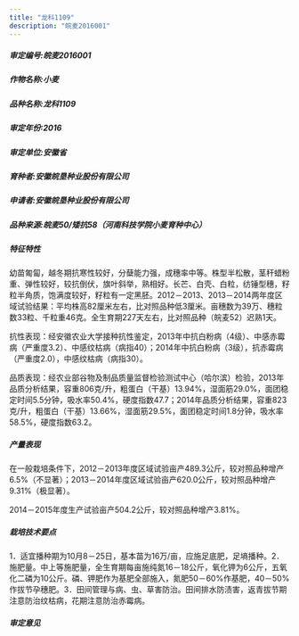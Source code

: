 ```yaml
---
title: "龙科1109"
description: "皖麦2016001"
---
```

##### 审定编号:皖麦2016001

##### 作物名称:小麦

##### 品种名称:龙科1109

##### 审定年份:2016

##### 审定单位:安徽省

##### 育种者:安徽皖垦种业股份有限公司

##### 申请者:安徽皖垦种业股份有限公司

##### 品种来源:皖麦50/矮抗58（河南科技学院小麦育种中心）


##### 特征特性
幼苗匍匐，越冬期抗寒性较好，分蘖能力强，成穗率中等。株型半松散，茎秆蜡粉重、弹性较好，较抗倒伏，旗叶斜举，熟相好。长芒、白壳、白粒，纺锤型穗，籽粒半角质，饱满度较好，籽粒有一定黑胚。2012－2013、2013－2014两年度区域试验结果：平均株高82厘米左右，比对照品种低3厘米。亩穗数为39万、穗粒数33粒、千粒重46克。全生育期227天左右，比对照品种（皖麦52）迟熟1天。
抗性表现：经安徽农业大学接种抗性鉴定，2013年中抗白粉病（4级）、中感赤霉病（严重度3.2）、中感纹枯病（病指40）；2014年中抗白粉病（3级），抗赤霉病（严重度2.0），中感纹枯病（病指30）。
品质表现：经农业部谷物及制品质量监督检验测试中心（哈尔滨）检验，2013年品质分析结果，容重806克/升，粗蛋白（干基）13.94%，湿面筋29.0%，面团稳定时间5.5分钟，吸水率50.4%，硬度指数47.7；2014年品质分析结果，容重823克/升，粗蛋白（干基）13.66%，湿面筋29.5%，面团稳定时间1.8分钟，吸水率58.5%，硬度指数63.2。


##### 产量表现
在一般栽培条件下，2012－2013年度区域试验亩产489.3公斤，较对照品种增产6.5%（不显著）；2013－2014年度区域试验亩产620.0公斤，较对照品种增产9.31%（极显著）。
2014－2015年度生产试验亩产504.2公斤，较对照品种增产3.81%。


##### 栽培技术要点
1．适宜播种期为10月8－25日，基本苗为16万/亩，应施足底肥，足墒播种。2．施肥量。中上等施肥量，全生育期每亩施纯氮16－18公斤，氧化钾为6公斤，五氧化二磷为10公斤。磷、钾肥作为基肥全部施入，氮肥50－60%作基肥，40－50%作拔节孕穗肥。3．田间管理与病、虫、草害防治。田间排水防渍害，返青拔节期注意防治纹枯病，花期注意防治赤霉病。


##### 审定意见

